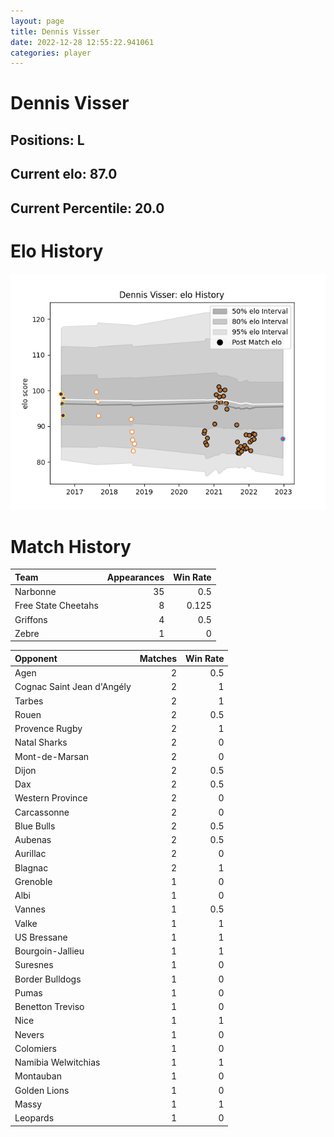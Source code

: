 ```yaml
---  
layout: page  
title: Dennis Visser  
date: 2022-12-28 12:55:22.941061  
categories: player  
---
```

# Dennis Visser

## Positions: L

## Current elo: 87.0

## Current Percentile: 20.0

# Elo History


![elo history](history_DennisVisser.png)
# Match History


| Team                |   Appearances |   Win Rate |
|:--------------------|--------------:|-----------:|
| Narbonne            |            35 |      0.5   |
| Free State Cheetahs |             8 |      0.125 |
| Griffons            |             4 |      0.5   |
| Zebre               |             1 |      0     |

| Opponent                   |   Matches |   Win Rate |
|:---------------------------|----------:|-----------:|
| Agen                       |         2 |        0.5 |
| Cognac Saint Jean d'Angély |         2 |        1   |
| Tarbes                     |         2 |        1   |
| Rouen                      |         2 |        0.5 |
| Provence Rugby             |         2 |        1   |
| Natal Sharks               |         2 |        0   |
| Mont-de-Marsan             |         2 |        0   |
| Dijon                      |         2 |        0.5 |
| Dax                        |         2 |        0.5 |
| Western Province           |         2 |        0   |
| Carcassonne                |         2 |        0   |
| Blue Bulls                 |         2 |        0.5 |
| Aubenas                    |         2 |        0.5 |
| Aurillac                   |         2 |        0   |
| Blagnac                    |         2 |        1   |
| Grenoble                   |         1 |        0   |
| Albi                       |         1 |        0   |
| Vannes                     |         1 |        0.5 |
| Valke                      |         1 |        1   |
| US Bressane                |         1 |        1   |
| Bourgoin-Jallieu           |         1 |        1   |
| Suresnes                   |         1 |        0   |
| Border Bulldogs            |         1 |        0   |
| Pumas                      |         1 |        0   |
| Benetton Treviso           |         1 |        0   |
| Nice                       |         1 |        1   |
| Nevers                     |         1 |        0   |
| Colomiers                  |         1 |        0   |
| Namibia Welwitchias        |         1 |        1   |
| Montauban                  |         1 |        0   |
| Golden Lions               |         1 |        0   |
| Massy                      |         1 |        1   |
| Leopards                   |         1 |        0   |